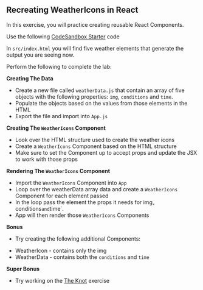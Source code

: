 ## Recreating WeatherIcons in React

In this exercise, you will practice creating reusable React Components.

Use the following [CodeSandbox Starter](https://codesandbox.io/s/rctr-8-2-21-weathericons-starter-hdngl?file=/src/App.js) code

In `src/index.html` you will find five weather elements that generate the output you are seeing now.

Perform the following to complete the lab:

**Creating The Data**
* Create a new file called `weatherData.js` that contain an array of five objects with the following properties: `img`, `conditions` and `time`.
* Populate the objects based on the values from those elements in the HTML
* Export the file and import into `App.js`

**Creating The `WeatherIcons` Component**
* Look over the HTML structure used to create the weather icons
* Create a `WeatherIcons`  Component based on the HTML structure 
* Make sure to set the Component up to accept props and update the JSX to work with those props

**Rendering The `WeatherIcons` Component**
* Import the `WeatherIcons` Component into `App`
* Loop over the weatherData array data and create a `WeatherIcons` Component for each element passed
* In the loop pass the element the props it needs for img`, `conditions` and `time`. 
* App will then render those `WeatherIcons` Components

**Bonus**
* Try creating the following additional Components:

 - WeatherIcon - contains only the img 
 - WeatherData - contains both the `conditions` and `time`

**Super Bonus**
* Try working on the [The Knot](https://codesandbox.io/s/theknot-starter-ye150) exercise

